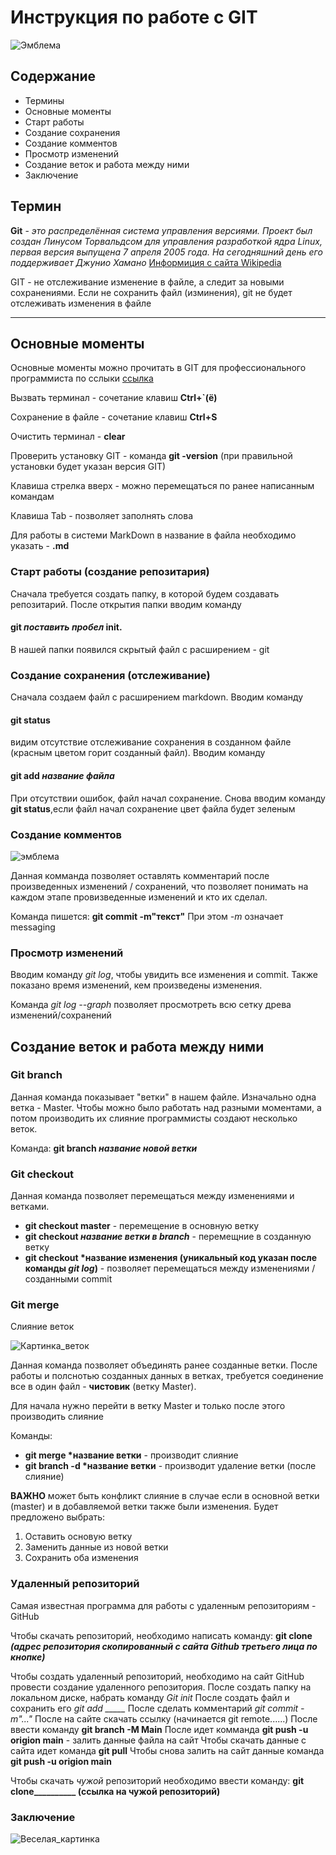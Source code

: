 # Инструкция по работе с GIT

![Эмблема](git.jpeg)

## Содержание

* Термины
* Основные моменты
*  Старт работы
* Создание сохранения
* Создание комментов
* Просмотр изменений
* Создание веток и работа между ними
* Заключение

## Термин

__Git__ - *это распределённая система управления версиями. Проект был создан Линусом Торвальдсом для управления разработкой ядра Linux, первая версия выпущена 7 апреля 2005 года. На сегодняшний день его поддерживает Джунио Хамано*
[Информиция с сайта Wikipedia](https://ru.wikipedia.org/wiki/Git)

GIT - не отслеживание изменение в файле, а следит за новыми сохранениями. Если не сохранить файл (изминения), git не будет отслеживать изменения в файле
***

## Основные моменты

Основные моменты можно прочитать в GIT для профессионального программиста по сслыки [ссылка](GitProfessional.pdf)

Вызвать терминал - сочетание клавиш **Ctrl+`(ё)**

Сохранение в файле - сочетание клавиш **Ctrl+S**

Очистить терминал - **clear**

Проверить установку GIT - команда **git -version** (при правильной установки будет указан версия GIT)

Клавиша стрелка вверх - можно перемещаться по ранее написанным командам

Клавиша Tab - позволяет заполнять слова

Для работы в системи MarkDown в название в файла необходимо указать - **.md**

### Старт работы (создание репозитария)

Сначала требуется создать папку, в которой будем создавать репозитарий. После открытия папки вводим команду 
#### **git *поставить пробел* init**.
В нашей папки появился скрытый файл с расширением - git

### Создание сохранения (отслеживание)

Сначала создаем файл с расширением markdown. Вводим команду 
#### **git status** 
видим отсутствие отслеживание сохранения в созданном файле (красным цветом горит созданный файл). 
Вводим команду 
#### **git add _название файла_**
При отсутствии ошибок, файл начал сохранение. Снова вводим команду  **git status**,если файл начал сохранение цвет файла будет зеленым

### Создание комментов 
![эмблема](commit.jpg)

Данная комманда позволяет оставлять комментарий после произведенных изменений / сохранений, что позволяет понимать на каждом этапе провизведенные изменений и кто их сделал.

Команда пишется: **git commit -m"текст"**
При этом *-m* означает messaging

### Просмотр изменений

Вводим команду *git log*, чтобы увидить все изменения и commit. 
Также показано время изменений, кем произведены изменения. 

Команда *git log --graph* позволяет просмотреть всю сетку древа изменений/сохранений

## Создание веток и работа между ними

### Git branch
Данная команда показывает "ветки" в нашем файле. Изначально одна ветка - Master. 
Чтобы можно было работать над разными моментами, а потом производить их слияние программисты создают несколько веток. 

Команда: **git branch _название новой ветки_**

### Git checkout
Данная команда позволяет перемещаться между изменениями и ветками.
  * __git checkout master__ - перемещение в основную ветку
  * __git checkout *название ветки в branch*__ - перемещние в созданную ветку
  * __git checkout *название изменения (уникальный код указан после команды *git log*)__ - позволяет перемещаться между изменениями / созданными commit

### Git merge
Слияние веток 

![Картинка_веток](merge.png)

Данная команда позволяет объединять ранее созданные ветки. 
После работы и полснотью созданных данных в ветках, требуется соединение все в один файл - __чистовик__ (ветку Master).

Для начала нужно перейти в ветку Master и только после этого производить слияние

Команды:
* __git merge *название ветки__ - производит слияние
* __git branch -d *название ветки__ - производит удаление ветки (после слияние)

__ВАЖНО__ может быть конфликт слияние в случае если в основной ветки (master) и в добавляемой ветки также были изменения. Будет предложено выбрать:
1. Оставить основую ветку
2. Заменить данные из новой ветки
3. Сохранить оба изменения

### Удаленный репозиторий
Самая известная программа для работы с удаленным репозиториям - GitHub

Чтобы скачать репозиторий, необходимо написать команду:
**git clone _(адрес репозитория скопированный с сайта Github третьего лица по кнопке)_**

Чтобы создать удаленный репозиторий, необходимо на сайт GitHub провести создание удаленного репозитория. 
После создать папку на локальном диске, набрать команду *Git init*
После создать файл и сохранить его *git add _____*
После сделать комментарий *git commit -m"..."*
После на сайте скачать ссылку (начинается git remote......)
После ввести команду **git branch -M Main**
После идет комманда **git push -u origion main** - залить данные файла на сайт
Чтобы скачать данные с сайта идет команда **git pull**
Чтобы снова залить на сайт данные команда **git push -u origion main**

Чтобы скачать *чужой* репозиторий необходимо ввести команду:
**git clone__________ (ссылка на чужой репозиторий)**

### Заключение
![Веселая_картинка](conets.jpg)